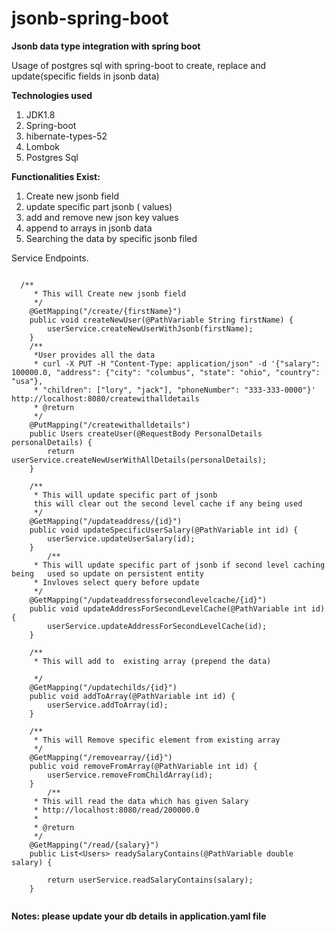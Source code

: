 # jsonb-spring-boot

**Jsonb data type integration with spring boot**

Usage of postgres sql with spring-boot to create, replace and update(specific fields in jsonb data)

**Technologies used**

1. JDK1.8
2. Spring-boot
3. hibernate-types-52
4. Lombok
5. Postgres Sql

**Functionalities Exist:**
1. Create new jsonb field
2. update specific part jsonb ( values)
3. add  and remove new json key values 
4. append to arrays in jsonb data
5. Searching the data by specific jsonb filed 


Service Endpoints.

```

  /**
     * This will Create new jsonb field
     */
    @GetMapping("/create/{firstName}")
    public void createNewUser(@PathVariable String firstName) {
        userService.createNewUserWithJsonb(firstName);
    }
    /**
     *User provides all the data
     * curl -X PUT -H "Content-Type: application/json" -d '{"salary": 100000.0, "address": {"city": "columbus", "state": "ohio", "country": "usa"},
     * "children": ["lory", "jack"], "phoneNumber": "333-333-0000"}' http://localhost:8080/createwithalldetails
     * @return
     */
    @PutMapping("/createwithalldetails")
    public Users createUser(@RequestBody PersonalDetails personalDetails) {
        return userService.createNewUserWithAllDetails(personalDetails);
    }

    /**
     * This will update specific part of jsonb
     this will clear out the second level cache if any being used
     */
    @GetMapping("/updateaddress/{id}")
    public void updateSpecificUserSalary(@PathVariable int id) {
        userService.updateUserSalary(id);
    }
        /**
     * This will update specific part of jsonb if second level caching being   used so update on persistent entity
     * Invloves select query before update
     */
    @GetMapping("/updateaddressforsecondlevelcache/{id}")
    public void updateAddressForSecondLevelCache(@PathVariable int id) {
        userService.updateAddressForSecondLevelCache(id);
    }

    /**
     * This will add to  existing array (prepend the data)

     */
    @GetMapping("/updatechilds/{id}")
    public void addToArray(@PathVariable int id) {
        userService.addToArray(id);
    }

    /**
     * This will Remove specific element from existing array
     */
    @GetMapping("/removearray/{id}")
    public void removeFromArray(@PathVariable int id) {
        userService.removeFromChildArray(id);
    }
        /**
     * This will read the data which has given Salary
     * http://localhost:8080/read/200000.0
     *
     * @return
     */
    @GetMapping("/read/{salary}")
    public List<Users> readySalaryContains(@PathVariable double salary) {

        return userService.readSalaryContains(salary);
    }
    
```

**Notes: please update your db details in application.yaml file**
